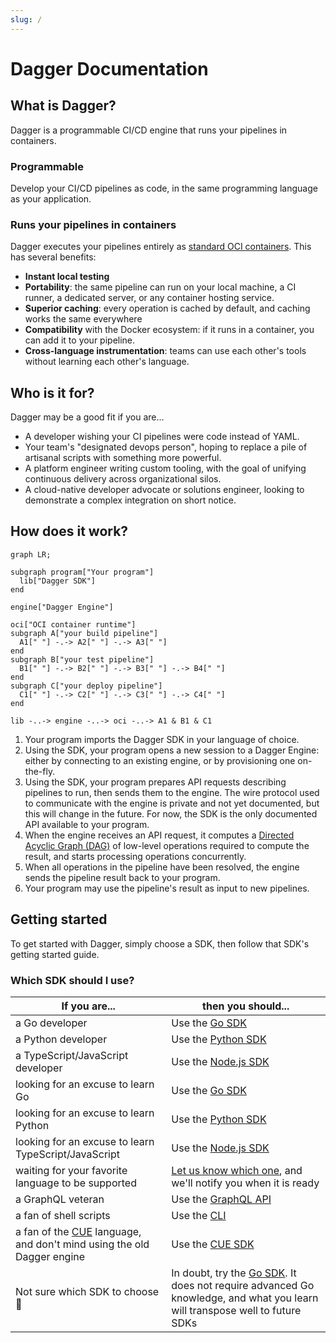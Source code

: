 ```yaml
---
slug: /
---
```


# Dagger Documentation

## What is Dagger?

Dagger is a programmable CI/CD engine that runs your pipelines in containers.

### Programmable

Develop your CI/CD pipelines as code, in the same programming language as your application.

### Runs your pipelines in containers

Dagger executes your pipelines entirely as [standard OCI containers](https://opencontainers.org/). This has several benefits:

* **Instant local testing**
* **Portability**: the same pipeline can run on your local machine, a CI runner, a dedicated server, or any container hosting service.
* **Superior caching**: every operation is cached by default, and caching works the same everywhere
* **Compatibility** with the Docker ecosystem: if it runs in a container, you can add it to your pipeline.
* **Cross-language instrumentation**: teams can use each other's tools without learning each other's language.

## Who is it for?

Dagger may be a good fit if you are...

* A developer wishing your CI pipelines were code instead of YAML.
* Your team's "designated devops person", hoping to replace a pile of artisanal scripts with something more powerful.
* A platform engineer writing custom tooling, with the goal of unifying continuous delivery across organizational silos.
* A cloud-native developer advocate or solutions engineer, looking to demonstrate a complex integration on short notice.

## How does it work?

```mermaid
graph LR;

subgraph program["Your program"]
  lib["Dagger SDK"]
end

engine["Dagger Engine"]

oci["OCI container runtime"]
subgraph A["your build pipeline"]
  A1[" "] -.-> A2[" "] -.-> A3[" "]
end
subgraph B["your test pipeline"]
  B1[" "] -.-> B2[" "] -.-> B3[" "] -.-> B4[" "]
end
subgraph C["your deploy pipeline"]
  C1[" "] -.-> C2[" "] -.-> C3[" "] -.-> C4[" "]
end

lib -..-> engine -..-> oci -..-> A1 & B1 & C1
```

1. Your program imports the Dagger SDK in your language of choice.
2. Using the SDK, your program opens a new session to a Dagger Engine: either by connecting to an existing engine, or by provisioning one on-the-fly.
3. Using the SDK, your program prepares API requests describing pipelines to run, then sends them to the engine. The wire protocol used to communicate with the engine is private and not yet documented, but this will change in the future. For now, the SDK is the only documented API available to your program.
4. When the engine receives an API request, it computes a [Directed Acyclic Graph (DAG)](https://en.wikipedia.org/wiki/Directed_acyclic_graph) of low-level operations required to compute the result, and starts processing operations concurrently.
5. When all operations in the pipeline have been resolved, the engine sends the pipeline result back to your program.
6. Your program may use the pipeline's result as input to new pipelines.

## Getting started

To get started with Dagger, simply choose a SDK, then follow that SDK's getting started guide.

### Which SDK should I use?

| If you are... | then you should... |
| -- | -- |
| a Go developer | Use the [Go SDK](sdk/go) |
| a Python developer | Use the [Python SDK](sdk/python) |
| a TypeScript/JavaScript developer | Use the [Node.js SDK](sdk/nodejs) |
| looking for an excuse to learn Go | Use the [Go SDK](sdk/go) |
| looking for an excuse to learn Python | Use the [Python SDK](sdk/python) |
| looking for an excuse to learn TypeScript/JavaScript | Use the [Node.js SDK](sdk/nodejs) |
| waiting for your favorite language to be supported | [Let us know which one](https://airtable.com/shrzABOn1wCk5yBF4), and we'll notify you when it is ready |
| a GraphQL veteran | Use the [GraphQL API](api) |
| a fan of shell scripts | Use the [CLI](cli) |
| a fan of the [CUE](https://cuelang.org) language, and don't mind using the old Dagger engine | Use the [CUE SDK](sdk/cue) |
| Not sure which SDK to choose 🤷 | In doubt, try the [Go SDK](sdk/go). It does not require advanced Go knowledge, and what you learn will transpose well to future SDKs
